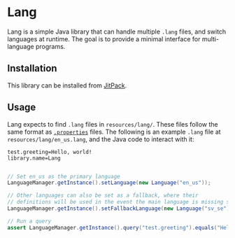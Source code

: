 # Lang

Lang is a simple Java library that can handle multiple `.lang` files, and switch languages at runtime. The goal is to provide a minimal interface for multi-language programs.

## Installation

This library can be installed from [JitPack](https://jitpack.io/#ewpratten/lang).

## Usage

Lang expects to find `.lang` files in `resources/lang/`. These files follow the same format as [`.properties`](https://en.wikipedia.org/wiki/.properties) files. The following is an example `.lang` file at `resources/lang/en_us.lang`, and the Java code to interact with it:

```properties
test.greeting=Hello, world!
library.name=Lang
```

```java

// Set en_us as the primary language
LanguageManager.getInstance().setLanguage(new Language("en_us"));

// Other languages can also be set as a fallback, where their 
// definitions will be used in the event the main language is missing something
LanguageManager.getInstance().setFallbackLanguage(new Language("sv_se"));

// Run a query
assert LanguageManager.getInstance().query("test.greeting").equals("Hello, world!")

```
